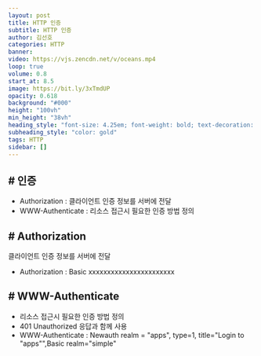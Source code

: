 ```yaml
---
layout: post
title: HTTP 인증
subtitle: HTTP 인증
author: 김선호
categories: HTTP
banner:
video: https://vjs.zencdn.net/v/oceans.mp4
loop: true
volume: 0.8
start_at: 8.5
image: https://bit.ly/3xTmdUP
opacity: 0.618
background: "#000"
height: "100vh"
min_height: "38vh"
heading_style: "font-size: 4.25em; font-weight: bold; text-decoration: underline"
subheading_style: "color: gold"
tags: HTTP
sidebar: []
---
```


## # 인증
- Authorization : 클라이언트 인증 정보를 서버에 전달
- WWW-Authenticate : 리소스 접근시 필요한 인증 방법 정의

## # Authorization
클라이언트 인증 정보를 서버에 전달
- Authorization : Basic xxxxxxxxxxxxxxxxxxxxxxx

## # WWW-Authenticate
- 리소스 접근시 필요한 인증 방법 정의
- 401 Unauthorized 응답과 함께 사용
- WWW-Authenticate : Newauth realm = "apps", type=1, title="Login to \"apps\"",Basic realm="simple"